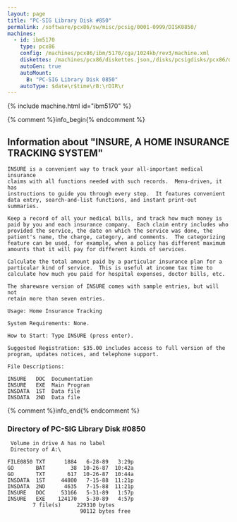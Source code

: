 ```yaml
---
layout: page
title: "PC-SIG Library Disk #850"
permalink: /software/pcx86/sw/misc/pcsig/0001-0999/DISK0850/
machines:
  - id: ibm5170
    type: pcx86
    config: /machines/pcx86/ibm/5170/cga/1024kb/rev3/machine.xml
    diskettes: /machines/pcx86/diskettes.json,/disks/pcsigdisks/pcx86/diskettes.json
    autoGen: true
    autoMount:
      B: "PC-SIG Library Disk 0850"
    autoType: $date\r$time\rB:\rDIR\r
---
```


{% include machine.html id="ibm5170" %}

{% comment %}info_begin{% endcomment %}

## Information about "INSURE, A HOME INSURANCE TRACKING SYSTEM"

    INSURE is a convenient way to track your all-important medical insurance
    claims with all functions needed with such records.  Menu-driven, it has
    instructions to guide you through every step.  It features convenient
    data entry, search-and-list functions, and instant print-out summaries.
    
    Keep a record of all your medical bills, and track how much money is
    paid by you and each insurance company.  Each claim entry includes who
    provided the service, the date on which the service was done, the
    patient's name, the charge, category, and comments.  The categorizing
    feature can be used, for example, when a policy has different maximum
    amounts that it will pay for different kinds of services.
    
    Calculate the total amount paid by a particular insurance plan for a
    particular kind of service.  This is useful at income tax time to
    calculate how much you paid for hospital expenses, doctor bills, etc.
    
    The shareware version of INSURE comes with sample entries, but will not
    retain more than seven entries.
    
    Usage: Home Insurance Tracking
    
    System Requirements: None.
    
    How to Start: Type INSURE (press enter).
    
    Suggested Registration: $35.00 includes access to full version of the
    program, updates notices, and telephone support.
    
    File Descriptions:
    
    INSURE   DOC  Documentation
    INSURE   EXE  Main Program
    INSDATA  1ST  Data file
    INSDATA  2ND  Data file
{% comment %}info_end{% endcomment %}


### Directory of PC-SIG Library Disk #0850

     Volume in drive A has no label
     Directory of A:\

    FILE0850 TXT      1884   6-28-89   3:29p
    GO       BAT        38  10-26-87  10:42a
    GO       TXT       617  10-26-87  10:44a
    INSDATA  1ST     44800   7-15-88  11:21p
    INSDATA  2ND      4635   7-15-88  11:21p
    INSURE   DOC     53166   5-31-89   1:57p
    INSURE   EXE    124170   5-30-89   4:57p
            7 file(s)     229310 bytes
                           90112 bytes free
